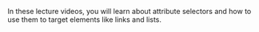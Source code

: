 In these lecture videos, you will learn about attribute selectors and how to use them to target elements like links and lists.